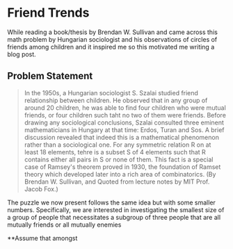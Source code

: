 # Friend Trends 

While reading a book/thesis by Brendan W. Sullivan and came across this math problem by Hungarian sociologist and his observations of circles of friends among children and it inspired me so this motivated me writing a blog post. 

## Problem Statement 

 > In the 1950s, a Hungarian sociologist S. Szalai studied friend relationship between children. He observed that in any group of around 20 children, he was able to find four children who were mutual friends, or four children such taht no two of them were friends. Before drawing any sociological conclusions, Szalai consulted three eminent 
 > mathematicians in Hungary at that time: Erdos, Turan and Sos. A brief discussion revealed that indeed this is a mathematical phenomenon rather than a sociological one. For any symmetric relation R on at least 18 elements, tehre is a subset S of 4 elements such that R contains either all pairs in S or none of them. This fact is a special case of 
 > Ramsey's theorem proved in 1930, the foundation of Ramset theory which developed later into a rich area of combinatorics.
(By Brendan W. Sullivan, and Quoted from lecture notes by MIT Prof. Jacob Fox.)

The puzzle we now present follows the same idea but with some smaller numbers. Specifically, we are interested in investigating the smallest size of a group of people that necessitates a subgroup of three people that are all mutually friends or all mutually enemies 

**Assume that amongst 
